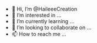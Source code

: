 - 👋 Hi, I’m @HaileeeCreation
- 👀 I’m interested in ...
- 🌱 I’m currently learning ...
- 💞️ I’m looking to collaborate on ...
- 📫 How to reach me ...

<!---
HaileeeCreation/HaileeeCreation is a ✨ special ✨ repository because its `README.md` (this file) appears on your GitHub profile.
You can click the Preview link to take a look at your changes.
--->
